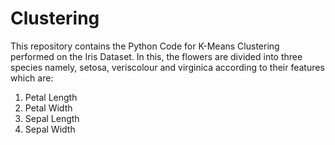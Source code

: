 # Clustering

This repository contains the Python Code for K-Means Clustering performed on the Iris Dataset. In this, the flowers are divided into three species namely, setosa, veriscolour and virginica according to their features which are:
1. Petal Length
2. Petal Width
3. Sepal Length
4. Sepal Width
